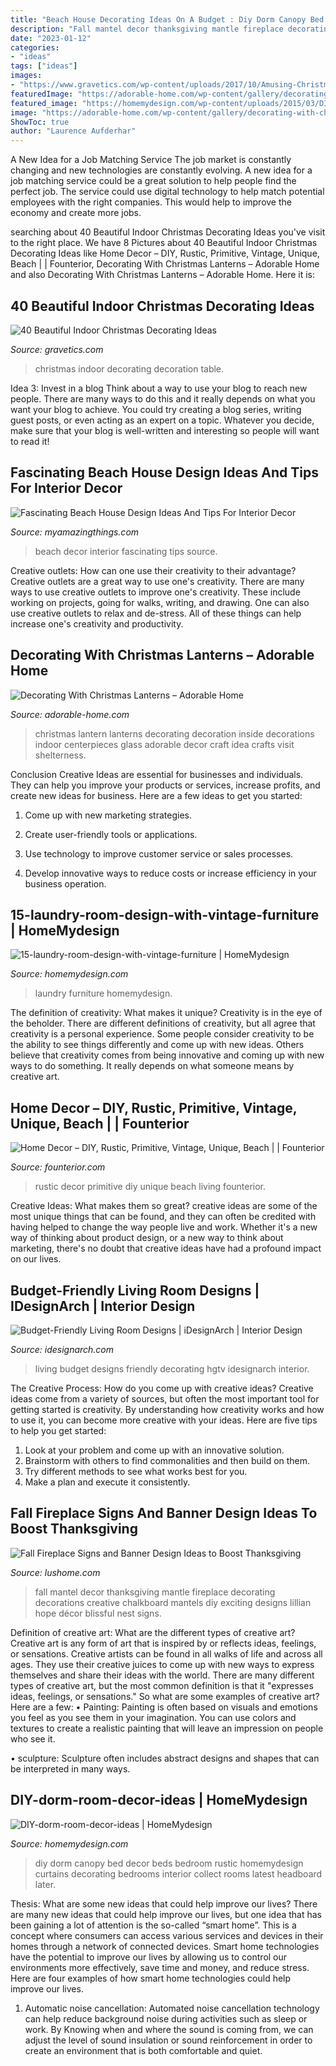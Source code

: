 ```yaml
---
title: "Beach House Decorating Ideas On A Budget : Diy Dorm Canopy Bed Decor Beds Bedroom Rustic Homemydesign Curtains Decorating Bedrooms Interior Collect Rooms Latest Headboard Later"
description: "Fall mantel decor thanksgiving mantle fireplace decorating decorations creative chalkboard mantels diy exciting designs lillian hope décor blissful nest signs"
date: "2023-01-12"
categories:
- "ideas"
tags: ["ideas"]
images:
- "https://www.gravetics.com/wp-content/uploads/2017/10/Amusing-Christmas-Dining-Table-Decoration.jpg"
featuredImage: "https://adorable-home.com/wp-content/gallery/decorating-with-christmas-lanterns/decorating-with-christmas-lanterns-4.jpg"
featured_image: "https://homemydesign.com/wp-content/uploads/2015/03/DIY-dorm-room-decor-ideas.jpg"
image: "https://adorable-home.com/wp-content/gallery/decorating-with-christmas-lanterns/decorating-with-christmas-lanterns-4.jpg"
ShowToc: true
author: "Laurence Aufderhar"
---
```



A New Idea for a Job Matching Service
The job market is constantly changing and new technologies are constantly evolving. A new idea for a job matching service could be a great solution to help people find the perfect job. The service could use digital technology to help match potential employees with the right companies. This would help to improve the economy and create more jobs.

	

		
searching about 40 Beautiful Indoor Christmas Decorating Ideas you've visit to the right place. We have 8 Pictures about 40 Beautiful Indoor Christmas Decorating Ideas like Home Decor – DIY, Rustic, Primitive, Vintage, Unique, Beach | | Founterior, Decorating With Christmas Lanterns – Adorable Home and also Decorating With Christmas Lanterns – Adorable Home. Here it is:
		
    
## 40 Beautiful Indoor Christmas Decorating Ideas

<img loading=lazy src="https://www.gravetics.com/wp-content/uploads/2017/10/Amusing-Christmas-Dining-Table-Decoration.jpg" onerror="this.onerror=null;this.src='https://tse1.mm.bing.net/th?id=OIP.TRzzDaBNPxaVPEWIYuy2tAHaLl&amp;pid=15.1';" alt="40 Beautiful Indoor Christmas Decorating Ideas">

_Source: gravetics.com_

>christmas indoor decorating decoration table. 

	

Idea 3: Invest in a blog
Think about a way to use your blog to reach new people. There are many ways to do this and it really depends on what you want your blog to achieve. You could try creating a blog series, writing guest posts, or even acting as an expert on a topic. Whatever you decide, make sure that your blog is well-written and interesting so people will want to read it!

    
## Fascinating Beach House Design Ideas And Tips For Interior Decor

<img loading=lazy src="http://myamazingthings.com/wp-content/uploads/2017/08/beach-style-design-4.jpg" onerror="this.onerror=null;this.src='https://tse3.mm.bing.net/th?id=OIP.MwQsuWTa0sY_sq3dbfkLbwHaLH&amp;pid=15.1';" alt="Fascinating Beach House Design Ideas And Tips For Interior Decor">

_Source: myamazingthings.com_

>beach decor interior fascinating tips source. 

	

Creative outlets: How can one use their creativity to their advantage?
Creative outlets are a great way to use one's creativity. There are many ways to use creative outlets to improve one's creativity. These include working on projects, going for walks, writing, and drawing. One can also use creative outlets to relax and de-stress. All of these things can help increase one's creativity and productivity.

    
## Decorating With Christmas Lanterns – Adorable Home

<img loading=lazy src="https://adorable-home.com/wp-content/gallery/decorating-with-christmas-lanterns/decorating-with-christmas-lanterns-4.jpg" onerror="this.onerror=null;this.src='https://tse2.mm.bing.net/th?id=OIP.3NT0GxurxkQ4wKuspyQ9UAHaLH&amp;pid=15.1';" alt="Decorating With Christmas Lanterns – Adorable Home">

_Source: adorable-home.com_

>christmas lantern lanterns decorating decoration inside decorations indoor centerpieces glass adorable decor craft idea crafts visit shelterness. 

	

Conclusion
Creative Ideas are essential for businesses and individuals. They can help you improve your products or services, increase profits, and create new ideas for business. Here are a few ideas to get you started:
1. Come up with new marketing strategies.

2. Create user-friendly tools or applications.

3. Use technology to improve customer service or sales processes.

4. Develop innovative ways to reduce costs or increase efficiency in your business operation.

    
## 15-laundry-room-design-with-vintage-furniture | HomeMydesign

<img loading=lazy src="https://homemydesign.com/wp-content/uploads/2013/02/15-laundry-room-design-with-vintage-furniture.jpg" onerror="this.onerror=null;this.src='https://tse2.mm.bing.net/th?id=OIP.2GiR4-DKOs-y2HNhh3JhigHaK7&amp;pid=15.1';" alt="15-laundry-room-design-with-vintage-furniture | HomeMydesign">

_Source: homemydesign.com_

>laundry furniture homemydesign. 

	

The definition of creativity: What makes it unique?
Creativity is in the eye of the beholder. There are different definitions of creativity, but all agree that creativity is a personal experience. Some people consider creativity to be the ability to see things differently and come up with new ideas. Others believe that creativity comes from being innovative and coming up with new ways to do something. It really depends on what someone means by creative art.

    
## Home Decor – DIY, Rustic, Primitive, Vintage, Unique, Beach | | Founterior

<img loading=lazy src="https://founterior.com/wp-content/uploads/2014/08/Rustic-living-room-with-amazing-details.jpg" onerror="this.onerror=null;this.src='https://tse4.mm.bing.net/th?id=OIP.i3b-160B8zxXcj8q3HCtcQHaLH&amp;pid=15.1';" alt="Home Decor – DIY, Rustic, Primitive, Vintage, Unique, Beach | | Founterior">

_Source: founterior.com_

>rustic decor primitive diy unique beach living founterior. 

	

Creative Ideas: What makes them so great?
creative ideas are some of the most unique things that can be found, and they can often be credited with having helped to change the way people live and work. Whether it's a new way of thinking about product design, or a new way to think about marketing, there's no doubt that creative ideas have had a profound impact on our lives.

    
## Budget-Friendly Living Room Designs | IDesignArch | Interior Design

<img loading=lazy src="https://www.idesignarch.com/wp-content/uploads/Budget-Friendly-Living-Room-Design_8.jpg" onerror="this.onerror=null;this.src='https://tse2.mm.bing.net/th?id=OIP.mXuch1DOoqxxc919rOS29QHaJ3&amp;pid=15.1';" alt="Budget-Friendly Living Room Designs | iDesignArch | Interior Design">

_Source: idesignarch.com_

>living budget designs friendly decorating hgtv idesignarch interior. 

	

The Creative Process: How do you come up with creative ideas?
Creative ideas come from a variety of sources, but often the most important tool for getting started is creativity. By understanding how creativity works and how to use it, you can become more creative with your ideas. Here are five tips to help you get started: 
1. Look at your problem and come up with an innovative solution.
2. Brainstorm with others to find commonalities and then build on them. 
3. Try different methods to see what works best for you. 
4. Make a plan and execute it consistently. 

    
## Fall Fireplace Signs And Banner Design Ideas To Boost Thanksgiving

<img loading=lazy src="https://www.lushome.com/wp-content/uploads/2020/11/thanksgiving-fireplace-decorating-ideas-31.jpg" onerror="this.onerror=null;this.src='https://tse4.mm.bing.net/th?id=OIP.FEmLpSseLADAgPUcRtQaZAAAAA&amp;pid=15.1';" alt="Fall Fireplace Signs and Banner Design Ideas to Boost Thanksgiving">

_Source: lushome.com_

>fall mantel decor thanksgiving mantle fireplace decorating decorations creative chalkboard mantels diy exciting designs lillian hope décor blissful nest signs. 

	

Definition of creative art: What are the different types of creative art?
Creative art is any form of art that is inspired by or reflects ideas, feelings, or sensations. Creative artists can be found in all walks of life and across all ages. They use their creative juices to come up with new ways to express themselves and share their ideas with the world. There are many different types of creative art, but the most common definition is that it "expresses ideas, feelings, or sensations." So what are some examples of creative art? Here are a few:
• Painting: Painting is often based on visuals and emotions you feel as you see them in your imagination. You can use colors and textures to create a realistic painting that will leave an impression on people who see it.

• sculpture: Sculpture often includes abstract designs and shapes that can be interpreted in many ways.

    
## DIY-dorm-room-decor-ideas | HomeMydesign

<img loading=lazy src="https://homemydesign.com/wp-content/uploads/2015/03/DIY-dorm-room-decor-ideas.jpg" onerror="this.onerror=null;this.src='https://tse2.mm.bing.net/th?id=OIP.mgWVm2yfsVedJ5KkyFV-5gHaJ4&amp;pid=15.1';" alt="DIY-dorm-room-decor-ideas | HomeMydesign">

_Source: homemydesign.com_

>diy dorm canopy bed decor beds bedroom rustic homemydesign curtains decorating bedrooms interior collect rooms latest headboard later. 

	

Thesis: What are some new ideas that could help improve our lives?
There are many new ideas that could help improve our lives, but one idea that has been gaining a lot of attention is the so-called “smart home”. This is a concept where consumers can access various services and devices in their homes through a network of connected devices. Smart home technologies have the potential to improve our lives by allowing us to control our environments more effectively, save time and money, and reduce stress. Here are four examples of how smart home technologies could help improve our lives.
1. Automatic noise cancellation: Automated noise cancellation technology can help reduce background noise during activities such as sleep or work. By Knowing when and where the sound is coming from, we can adjust the level of sound insulation or sound reinforcement in order to create an environment that is both comfortable and quiet.


